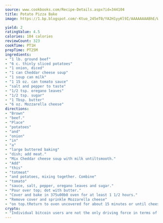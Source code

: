 ```yaml
---
source: www.cookbooks.com/Recipe-Details.aspx?id=344104
title: Potato Pizza Bake
image: https://1.bp.blogspot.com/-Ktuo_245eT0/YA2H1yyKl9I/AAAAAAAABhE/WMoqSq2tWOcgMkPaLYZ-49h8pVDUUwFCQCLcBGAsYHQ/s307/5.png

yield: 2
ratingValue: 4.5
calories: 184 calories
reviewCount: 323
cookTime: PT1H
prepTime: PT25M
ingredients:
- "1 lb. ground beef"
- "6 c. thinly sliced potatoes"
- "1 onion, diced"
- "1 can Cheddar cheese soup"
- "1 soup can milk"
- "1 15 oz. can tomato sauce"
- "salt and pepper to taste"
- "1/2 tsp. oregano leaves"
- "1/2 tsp. sugar"
- "1 Tbsp. butter"
- "6 oz. Mozzarella cheese"
directions:
- "Brown"
- "beef."
- "Place"
- "potatoes"
- "and"
- "onion"
- "in"
- "a"
- "large buttered baking"
- "dish; add meat."
- "Mix Cheddar cheese soup with milk untiltsmooth."
- "Add"
- "this"
- "totmeat"
- "and potatoes, mixing together. Combine"
- "tomato"
- "sauce, salt, pepper, oregano leaves and sugar."
- "Pour over top; dot with butter."
- "Cover and bake in 375u00b0 oven for at least 1 1/2 hours."
- "Remove cover and sprinkle Mozzarella cheese"
- "on top.tReturn to oven uncovered for about 15 minutes or until cheese is bubbly.tServes 4."
crypto:
- "Individual bitcoin users are not the only driving force in terms of securing the bitcoin network."
---
```

